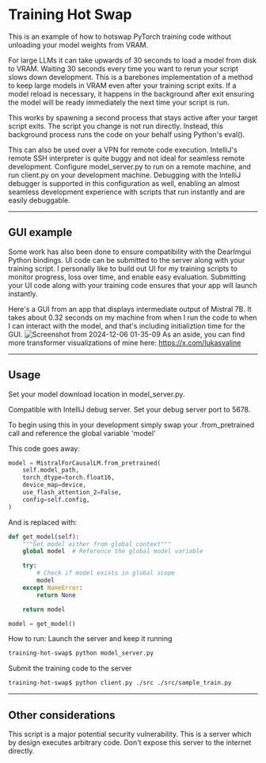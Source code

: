 # Training Hot Swap

This is an example of how to hotswap PyTorch training code without unloading your model weights from VRAM.

For large LLMs it can take upwards of 30 seconds to load a model from disk to VRAM. Waiting 30 seconds every time you want to rerun your script slows down development. This is a barebones implementation of a method to keep large models in VRAM even after your training script exits. If a model reload is necessary, it happens in the background after exit ensuring the model will be ready immediately the next time your script is run.

This works by spawning a second process that stays active after your target script exits. The script you change is not run directly. Instead, this background process runs the code on your behalf using Python's eval().

This can also be used over a VPN for remote code execution. IntelliJ's remote SSH interpreter is quite buggy and not ideal for seamless remote development. Configure model_server.py to run on a remote machine, and run client.py on your development machine. Debugging with the IntelliJ debugger is supported in this configuration as well, enabling an almost seamless development experience with scripts that run instantly and are easily debuggable.

---
## GUI example

Some work has also been done to ensure compatibility with the DearImgui Python bindings. UI code can be submitted to the server along with your training script. I personally like to build out UI for my training scripts to monitor progress, loss over time, and enable easy evaluation. Submitting your UI code along with your training code ensures that your app will launch instantly.

Here's a GUI from an app that displays intermediate output of Mistral 7B. It takes about 0.32 seconds on my machine from when I run the code to when I can interact with the model, and that's including initializtion time for the GUI.
![Screenshot from 2024-12-06 01-35-09](https://github.com/user-attachments/assets/fe38bcb0-0a37-4731-a565-9a785f0885b0)
As an aside, you can find more transformer visualizations of mine here: https://x.com/lukasvaline

---
## Usage
Set your model download location in model_server.py.

Compatible with IntelliJ debug server. Set your debug server port to 5678.

To begin using this in your development simply swap your .from_pretrained call and reference the global variable 'model'

This code goes away:
```python
model = MistralForCausalLM.from_pretrained(
    self.model_path,
    torch_dtype=torch.float16,
    device_map=device,
    use_flash_attention_2=False,
    config=self.config,
)
```

And is replaced with:
```python
def get_model(self):
    """Get model either from global context"""
    global model  # Reference the global model variable

    try:
        # Check if model exists in global scope
        model
    except NameError:
        return None

    return model

model = get_model()
```

How to run:
Launch the server and keep it running
```bash
training-hot-swap$ python model_server.py 
```
Submit the training code to the server
```bash
training-hot-swap$ python client.py ./src ./src/sample_train.py
```
---
## Other considerations 

This script is a major potential security vulnerability. This is a server which by design executes arbitrary code. Don't expose this server to the internet directly. 
